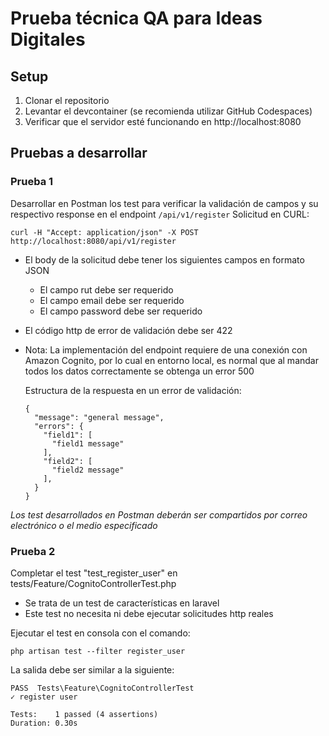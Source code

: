 # Prueba técnica QA para Ideas Digitales

## Setup

1. Clonar el repositorio
2. Levantar el devcontainer (se recomienda utilizar GitHub Codespaces)
3. Verificar que el servidor esté funcionando en http://localhost:8080

## Pruebas a desarrollar

### Prueba 1

Desarrollar en Postman los test para verificar la validación de campos y su respectivo response en el endpoint `/api/v1/register`
   Solicitud en CURL:
   ```
   curl -H "Accept: application/json" -X POST http://localhost:8080/api/v1/register
   ```

   - El body de la solicitud debe tener los siguientes campos en formato JSON
     - El campo rut debe ser requerido
     - El campo email debe ser requerido
     - El campo password debe ser requerido
   - El código http de error de validación debe ser 422
   - Nota: La implementación del endpoint requiere de una conexión con Amazon Cognito,
     por lo cual en entorno local, es normal que al mandar todos los datos
     correctamente se obtenga un error 500
     
     Estructura de la respuesta en un error de validación:
     ```
     {
       "message": "general message",
       "errors": {
         "field1": [
           "field1 message"
         ],
         "field2": [
           "field2 message"
         ],
       }
     }
     ```

*Los test desarrollados en Postman deberán ser compartidos por correo electrónico o el medio especificado*

### Prueba 2

Completar el test "test_register_user" en tests/Feature/CognitoControllerTest.php
   - Se trata de un test de características en laravel
   - Este test no necesita ni debe ejecutar solicitudes http reales
   
   Ejecutar el test en consola con el comando:
   ```
   php artisan test --filter register_user
   ```
   
   La salida debe ser similar a la siguiente:
   ```
   PASS  Tests\Feature\CognitoControllerTest
   ✓ register user

   Tests:    1 passed (4 assertions)
   Duration: 0.30s
   ```
